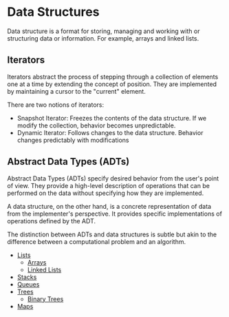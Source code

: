 # Data Structures

Data structure is a format for storing, managing and working with or structuring data or information. For example, arrays and linked lists.

## Iterators

Iterators abstract the process of stepping through a collection of elements one at a time by extending the concept of position. They are implemented by maintaining a cursor to the "current" element.

There are two notions of iterators:
- Snapshot Iterator: Freezes the contents of the data structure. If we modify the collection, behavior becomes unpredictable.
- Dynamic Iterator: Follows changes to the data structure. Behavior changes predictably with modifications

## Abstract Data Types (ADTs)

Abstract Data Types (ADTs) specify desired behavior from the user's point of view. They provide a high-level description of operations that can be performed on the data without specifying how they are implemented.

A data structure, on the other hand, is a concrete representation of data from the implementer's perspective. It provides specific implementations of operations defined by the ADT.

The distinction between ADTs and data structures is subtle but akin to the difference between a computational problem and an algorithm.

- [Lists](./lists.md)
    - [Arrays](./arrays.md)
    - [Linked Lists](./linked-lists.md)
- [Stacks](./stacks.md)
- [Queues](./queues.md)
- [Trees](./trees.md)
    - [Binary Trees](./binary-trees.md)
- [Maps](./maps.md)